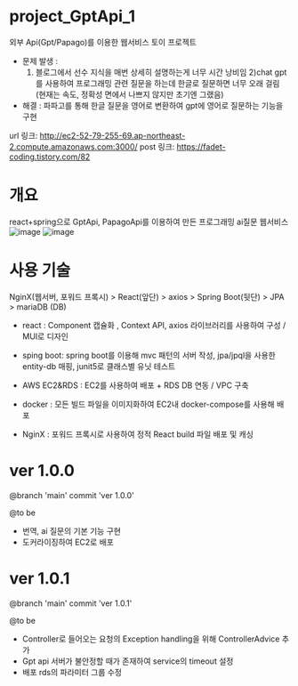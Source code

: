 # project_GptApi_1
외부 Api(Gpt/Papago)를 이용한 웹서비스 토이 프로젝트

- 문제 발생 :
  1) 블로그에서 선수 지식을 매번 상세히 설명하는게 너무 시간 낭비임 2)chat gpt를 사용하여 프로그래밍 관련 질문을 하는데 한글로 질문하면 너무 오래 걸림(현재는 속도, 정확성 면에서 나쁘지 않지만 초기엔 그랬음)
- 해결 : 파파고를 통해 한글 질문을 영어로 변환하여 gpt에 영어로 질문하는 기능을 구현

url 링크: http://ec2-52-79-255-69.ap-northeast-2.compute.amazonaws.com:3000/
post 링크: https://fadet-coding.tistory.com/82

# 개요
react+spring으로 GptApi, PapagoApi를 이용하여 만든 프로그래밍 ai질문 웹서비스
![image](https://user-images.githubusercontent.com/96664524/221394229-c8e595b7-4350-44b9-b22c-0ab44d492125.png)
![image](https://user-images.githubusercontent.com/96664524/221394278-c8740e1e-0d9d-4520-a836-53025e297674.png)




# 사용 기술
NginX(웹서버, 포워드 프록시) > React(앞단) > axios > Spring Boot(뒷단) > JPA > mariaDB (DB)

- react : Component 캡슐화 , Context API, axios 라이브러리를 사용하여 구성 / MUI로 디자인
- sping boot: spring boot를 이용해 mvc 패턴의 서버 작성, jpa/jpql을 사용한 entity-db 매핑, junit5로 클래스별 유닛 테스트

- AWS EC2&RDS : EC2를 사용하여 배포 + RDS DB 연동 / VPC 구축
- docker : 모든 빌드 파일을 이미지화하여 EC2내 docker-compose를 사용해 배포
- NginX : 포워드 프록시로 사용하여 정적 React build 파일 배포 및 캐싱


# ver 1.0.0
@branch 'main' commit 'ver 1.0.0'

@to be
- 번역, ai 질문의 기본 기능 구현
- 도커라이징하여 EC2로 배포

# ver 1.0.1
@branch 'main' commit 'ver 1.0.1'

@to be
- Controller로 들어오는 요청의 Exception handling을 위해 ControllerAdvice 추가
- Gpt api 서버가 불안정할 때가 존재하여 service의 timeout 설정
- 배포 rds의 파라미터 그룹 수정

  
